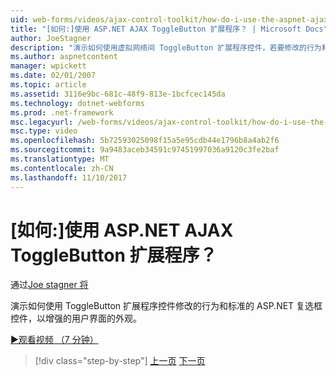 ```yaml
---
uid: web-forms/videos/ajax-control-toolkit/how-do-i-use-the-aspnet-ajax-togglebutton-extender
title: "[如何:]使用 ASP.NET AJAX ToggleButton 扩展程序？ | Microsoft Docs"
author: JoeStagner
description: "演示如何使用虚拟网络间 ToggleButton 扩展程序控件，若要修改的行为和外观的标准的 ASP.NET 复选框控件，来增强用户..."
ms.author: aspnetcontent
manager: wpickett
ms.date: 02/01/2007
ms.topic: article
ms.assetid: 3116e9bc-681c-48f9-813e-1bcfcec145da
ms.technology: dotnet-webforms
ms.prod: .net-framework
msc.legacyurl: /web-forms/videos/ajax-control-toolkit/how-do-i-use-the-aspnet-ajax-togglebutton-extender
msc.type: video
ms.openlocfilehash: 5b72593025098f15a5e95cdb44e1796b8a4ab2f6
ms.sourcegitcommit: 9a9483aceb34591c97451997036a9120c3fe2baf
ms.translationtype: MT
ms.contentlocale: zh-CN
ms.lasthandoff: 11/10/2017
---
```

<a name="how-do-i-use-the-aspnet-ajax-togglebutton-extender"></a>[如何:]使用 ASP.NET AJAX ToggleButton 扩展程序？
====================
通过[Joe stagner 将](https://github.com/JoeStagner)

演示如何使用 ToggleButton 扩展程序控件修改的行为和标准的 ASP.NET 复选框控件，以增强的用户界面的外观。

[&#9654;观看视频 （7 分钟）](https://channel9.msdn.com/Blogs/ASP-NET-Site-Videos/how-do-i-use-the-aspnet-ajax-togglebutton-extender)

>[!div class="step-by-step"]
[上一页](how-do-i-use-the-aspnet-ajax-hovermenu-extender.md)
[下一页](how-do-i-use-the-aspnet-ajax-dropshadow-extender.md)
